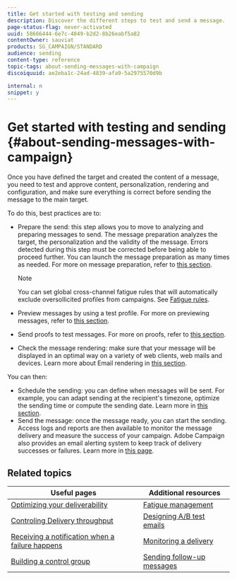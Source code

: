 ```yaml
---
title: Get started with testing and sending
description: Discover the different steps to test and send a message.
page-status-flag: never-activated
uuid: 58666444-6e7c-4049-b2d2-8b26eabf5a82
contentOwner: sauviat
products: SG_CAMPAIGN/STANDARD
audience: sending
content-type: reference
topic-tags: about-sending-messages-with-campaign
discoiquuid: ae2eba1c-24ad-4839-afa9-5a2975570d9b

internal: n
snippet: y
---
```


# Get started with testing and sending {#about-sending-messages-with-campaign}

Once you have defined the target and created the content of a message, you need to test and approve content, personalization, rendering and configuration, and make sure everything is correct before sending the message to the main target. 

To do this, best practices are to:

* Prepare the send: this step allows you to move to analyzing and preparing messages to send. The message preparation analyzes the target, the personalization and the validity of the message. Errors detected during this step must be corrected before being able to proceed further. You can launch the message preparation as many times as needed. For more on message preparation, refer to [this section](../../sending/using/preparing-the-send.md).

  >[!NOTE]
  >
  >You can set global cross-channel fatigue rules that will automatically exclude oversollicited profiles from campaigns. See [Fatigue rules](../../sending/using/fatigue-rules.md).

* Preview messages by using a test profile. For more on previewing messages, refer to [this section](../../sending/using/previewing-messages.md).
* Send proofs to test messages. For more on proofs, refer to [this  section](../../sending/using/sending-proofs.md). 
* Check the message rendering: make sure that your message will be displayed in an optimal way on a variety of web clients, web mails and devices. Learn more about Email rendering in [this section](../../sending/using/email-rendering.md).

You can then:

* Schedule the sending: you can define when messages will be sent. For example, you can adapt sending at the recipient's timezone, optimize the sending time or compute the  sending date. Learn more in [this section](../../sending/using/about-scheduling-messages.md).
* Send the message: once the message ready, you can start the sending. Access logs and reports are then available to monitor the message delivery and measure the success of your campaign. Adobe Campaign also provides an email alerting system to keep track of delivery successes or failures. Learn more in [this page](../../sending/using/confirming-the-send.md).

## Related topics

| Useful pages | Additional resources |
|---|---|
| [Optimizing your deliverability](../../sending/using/about-deliverability.md) | [Fatigue management](../../sending/using/fatigue-rules.md) |
| [Controling Delivery throughput](../../reporting/using/delivery-throughput.md) | [Designing A/B test emails](../../channels/using/designing-an-a-b-test-email.md) |
| [Receiving a notification when a failure happens](../../sending/using/receiving-alerts-when-failures-happen.md) |  [Monitoring a delivery](../../sending/using/monitoring-a-delivery.md) |
| [Building a control group](../../automating/using/workflow-control-group.md) | [Sending follow-up messages](../../channels/using/follow-up-messages.md) |